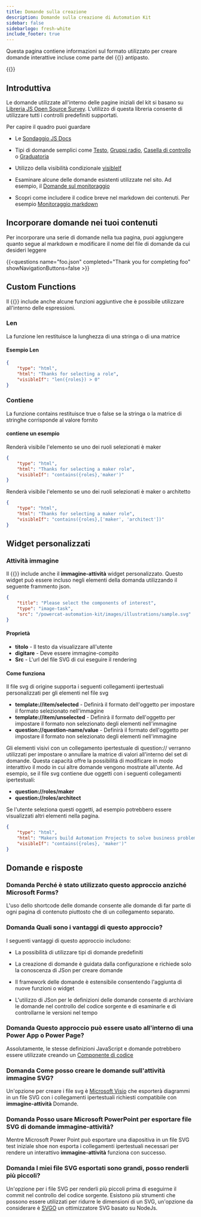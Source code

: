 ```yaml
---
title: Domande sulla creazione
description: Domande sulla creazione di Automation Kit
sidebar: false
sidebarlogo: fresh-white
include_footer: true
---
```

Questa pagina contiene informazioni sul formato utilizzato per creare domande interattive incluse come parte del {{<product-name>}} antipasto.

{{<toc>}}

## Introduttiva

Le domande utilizzate all'interno delle pagine iniziali del kit si basano su [Libreria JS Open Source Survey](https://github.com/surveyjs/survey-library). L'utilizzo di questa libreria consente di utilizzare tutti i controlli predefiniti supportati.

Per capire il quadro puoi guardare

- Le [Sondaggio JS Docs](https://surveyjs.io/form-library/documentation/overview)

- Tipi di domande semplici come [Testo](https://surveyjs.io/form-library/examples/questiontype-text/reactjs), [Gruppi radio](https://surveyjs.io/form-library/examples/questiontype-radiogroup/reactjs), [Casella di controllo](https://surveyjs.io/form-library/examples/questiontype-checkbox/reactjs) o [Graduatoria](https://surveyjs.io/form-library/examples/questiontype-ranking/reactjs)

- Utilizzo della visibilità condizionale [visibleIf](https://surveyjs.io/form-library/examples/condition-kids/reactjs)

- Esaminare alcune delle domande esistenti utilizzate nel sito. Ad esempio, il [Domande sul monitoraggio](https://github.com/microsoft/powercat-automation-kit/blob/gh-pages/site/content/monitoring.json)

- Scopri come includere il codice breve nel markdown dei contenuti. Per esempio [Monitoraggio markdown](https://raw.githubusercontent.com/microsoft/powercat-automation-kit/gh-pages/site/content/monitoring-compare.md)

## Incorporare domande nei tuoi contenuti

Per incorporare una serie di domande nella tua pagina, puoi aggiungere quanto segue al markdown e modificare il nome del file di domande da cui desideri leggere

{{\<questions name="foo.json" completed="Thank you for completing foo" showNavigationButtons=false \>}}

## Custom Functions

Il {{<product-name>}} include anche alcune funzioni aggiuntive che è possibile utilizzare all'interno delle espressioni.

### Len

La funzione len restituisce la lunghezza di una stringa o di una matrice

#### Esempio Len

```json
{
    "type": "html",
    "html": "Thanks for selecting a role",
    "visibleIf": "len({roles}) > 0"
}
```

### Contiene

La funzione contains restituisce true o false se la stringa o la matrice di stringhe corrisponde al valore fornito

#### contiene un esempio

Renderà visibile l'elemento se uno dei ruoli selezionati è maker

```json
{
    "type": "html",
    "html": "Thanks for selecting a maker role",
    "visibleIf": "contains({roles},'maker')"
}
```

Renderà visibile l'elemento se uno dei ruoli selezionati è maker o architetto

```json
{
    "type": "html",
    "html": "Thanks for selecting a maker role",
    "visibleIf": "contains({roles},['maker', 'architect'])"
}
```

## Widget personalizzati

### Attività immagine

Il {{<product-name>}} include anche il **immagine-attività** widget personalizzato. Questo widget può essere incluso negli elementi della domanda utilizzando il seguente frammento json.

```json
{
    "title": "Please select the components of interest",
    "type": "image-task",
    "src": "/powercat-automation-kit/images/illustrations/sample.svg"
}
```

#### Proprietà

- **titolo** - Il testo da visualizzare all'utente
- **digitare** - Deve essere immagine-compito
- **Src** - L'url del file SVG di cui eseguire il rendering

#### Come funziona

Il file svg di origine supporta i seguenti collegamenti ipertestuali personalizzati per gli elementi nel file svg

- **template://item/selected** - Definirà il formato dell'oggetto per impostare il formato selezionato nell'immagine
- **template://item/unselected** - Definirà il formato dell'oggetto per impostare il formato non selezionato degli elementi nell'immagine
- **question://question-name/value** - Definirà il formato dell'oggetto per impostare il formato non selezionato degli elementi nell'immagine

Gli elementi visivi con un collegamento ipertestuale di question:// verranno utilizzati per impostare o annullare la matrice di valori all'interno del set di domande. Questa capacità offre la possibilità di modificare in modo interattivo il modo in cui altre domande vengono mostrate all'utente. Ad esempio, se il file svg contiene due oggetti con i seguenti collegamenti ipertestuali:

- **question://roles/maker**
- **question://roles/architect**

Se l'utente seleziona questi oggetti, ad esempio potrebbero essere visualizzati altri elementi nella pagina.

```json
{
    "type": "html",
    "html": "Makers build Automation Projects to solve business problems",
    "visibleIf": "contains({roles}, 'maker')"
}
```

## Domande e risposte

### **Domanda** Perché è stato utilizzato questo approccio anziché Microsoft Forms?

L'uso dello shortcode delle domande consente alle domande di far parte di ogni pagina di contenuto piuttosto che di un collegamento separato.

### **Domanda** Quali sono i vantaggi di questo approccio?

I seguenti vantaggi di questo approccio includono:

- La possibilità di utilizzare tipi di domande predefiniti

- La creazione di domande è guidata dalla configurazione e richiede solo la conoscenza di JSon per creare domande

- Il framework delle domande è estensibile consentendo l'aggiunta di nuove funzioni o widget

- L'utilizzo di JSon per le definizioni delle domande consente di archiviare le domande nel controllo del codice sorgente e di esaminarle e di controllarne le versioni nel tempo

### **Domanda** Questo approccio può essere usato all'interno di una Power App o Power Page?

Assolutamente, le stesse definizioni JavaScript e domande potrebbero essere utilizzate creando un [Componente di codice](https://learn.microsoft.com/power-apps/developer/component-framework/custom-controls-overview)

### **Domanda** Come posso creare le domande sull'attività immagine SVG?

Un'opzione per creare i file svg è [Microsoft Visio](https://www.microsoft.com/microsoft-365/visio/) che esporterà diagrammi in un file SVG con i collegamenti ipertestuali richiesti compatibile con **immagine-attività** Domande.

### **Domanda** Posso usare Microsoft PowerPoint per esportare file SVG di domande immagine-attività?

Mentre Microsoft Power Point può esportare una diapositiva in un file SVG test iniziale shoe non esporta i collegamenti ipertestuali necessari per rendere un interattivo **immagine-attività** funziona con successo.

### **Domanda** I miei file SVG esportati sono grandi, posso renderli più piccoli?

Un'opzione per i file SVG per renderli più piccoli prima di eseguirne il commit nel controllo del codice sorgente. Esistono più strumenti che possono essere utilizzati per ridurre le dimensioni di un SVG, un'opzione da considerare è [SVGO](https://github.com/svg/svgo) un ottimizzatore SVG basato su NodeJs.
